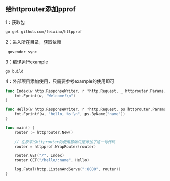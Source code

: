 ## 给httprouter添加pprof

1：获取包

```sh
go get github.com/feixiao/httpprof
```

2：进入所在目录，获取依赖

```
 govendor sync
```

3：编译运行example

```
go build
```

4：外部项目添加使用，只需要参考example的使用即可

```go
func Index(w http.ResponseWriter, r *http.Request, _ httprouter.Params) {
	fmt.Fprint(w, "Welcome!\n")
}

func Hello(w http.ResponseWriter, r *http.Request, ps httprouter.Params) {
	fmt.Fprintf(w, "hello, %s!\n", ps.ByName("name"))
}

func main() {
	router := httprouter.New()

	// 在原来的httprouter的使用基础只是添加了这一句代码
	router = httpprof.WrapRouter(router)

	router.GET("/", Index)
	router.GET("/hello/:name", Hello)

	log.Fatal(http.ListenAndServe(":8080", router))
}
```